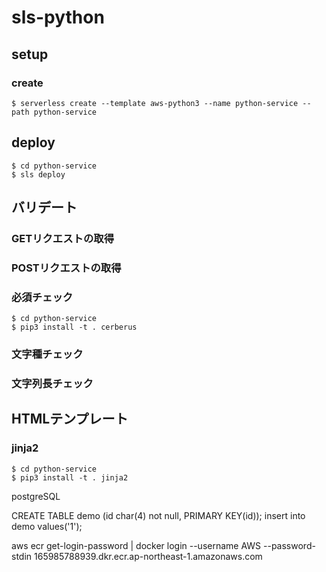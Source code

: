 # sls-python

## setup
### create 

```
$ serverless create --template aws-python3 --name python-service --path python-service
```

## deploy

```
$ cd python-service
$ sls deploy
```

## バリデート


### GETリクエストの取得

### POSTリクエストの取得

### 必須チェック

```
$ cd python-service
$ pip3 install -t . cerberus
```

### 文字種チェック

### 文字列長チェック


## HTMLテンプレート

### jinja2

```
$ cd python-service
$ pip3 install -t . jinja2
```

postgreSQL

CREATE TABLE demo (id char(4) not null, PRIMARY KEY(id));
insert into demo values('1');

aws ecr get-login-password | docker login --username AWS --password-stdin 165985788939.dkr.ecr.ap-northeast-1.amazonaws.com
